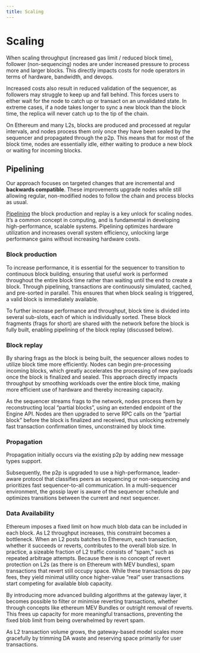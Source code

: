 ```yaml
---
title: Scaling
---
```


# Scaling

When scaling throughput (increased gas limit / reduced block time), follower (non-sequencing) nodes are under increased pressure to process more and larger blocks. This directly impacts costs for node operators in terms of hardware, bandwidth, and devops.

Increased costs also result in reduced validation of the sequencer, as followers may struggle to keep up and fall behind. This forces users to either wait for the node to catch up or transact on an unvalidated state. In extreme cases, if a node takes longer to sync a new block than the block time, the replica will never catch up to the tip of the chain.

On Ethereum and many L2s, blocks are produced and processed at regular intervals, and nodes process them only once they have been sealed by the sequencer and propagated through the p2p. This means that for most of the block time, nodes are essentially idle, either waiting to produce a new block or waiting for incoming blocks.

## Pipelining

Our approach focuses on targeted changes that are incremental and **backwards compatible**. These improvements upgrade nodes while still allowing regular, non-modified nodes to follow the chain and process blocks as usual.

[Pipelining](https://www.techtarget.com/whatis/definition/pipelining) the block production and replay is a key unlock for scaling nodes. It’s a common concept in computing, and is fundamental in developing high-performance, scalable systems. Pipelining optimizes hardware utilization and increases overall system efficiency, unlocking large performance gains without increasing hardware costs.

### Block production

To increase performance, it is essential for the sequencer to transition to continuous block building, ensuring that useful work is performed throughout the entire block time rather than waiting until the end to create a block. Through pipelining, transactions are continuously simulated, cached, and pre-sorted in parallel. This ensures that when block sealing is triggered, a valid block is immediately available.

To further increase performance and throughput, block time is divided into several sub-slots, each of which is individually sorted. These block fragments (frags for short) are shared with the network before the block is fully built, enabling pipelining of the block replay (discussed below).

### Block replay

By sharing frags as the block is being built, the sequencer allows nodes to utilize block time more efficiently. Nodes can begin pre-processing incoming blocks, which greatly accelerates the processing of new payloads once the block is finalized and sealed. This approach directly impacts throughput by smoothing workloads over the entire block time, making more efficient use of hardware and thereby increasing capacity.

As the sequencer streams frags to the network, nodes process them by reconstructing local “partial blocks”, using an extended endpoint of the Engine API. Nodes are then upgraded to serve RPC calls on the “partial block” before the block is finalized and received, thus unlocking extremely fast transaction confirmation times, unconstrained by block time. 

### Propagation

Propagation initially occurs via the existing p2p by adding new message types support.

Subsequently, the p2p is upgraded to use a high-performance, leader-aware protocol that classifies peers as sequencing or non-sequencing and prioritizes fast sequencer-to-all communication. In a multi-sequencer environment, the gossip layer is aware of the sequencer schedule and optimizes transitions between the current and next sequencer.

### Data Availability

Ethereum imposes a fixed limit on how much blob data can be included in each block. As L2 throughput increases, this constraint becomes a bottleneck. When an L2 posts batches to Ethereum, each transaction, whether it succeeds or reverts, contributes to the overall blob size. In practice, a sizeable fraction of L2 traffic consists of “spam,” such as repeated arbitrage attempts. Because there is no concept of revert protection on L2s (as there is on Ethereum with MEV bundles), spam transactions that revert still occupy space. While these transactions do pay fees, they yield minimal utility once higher-value “real” user transactions start competing for available blob capacity.

By introducing more advanced building algorithms at the gateway layer, it becomes possible to filter or minimise reverting transactions, whether through concepts like ethereum MEV Bundles or outright removal of reverts. This frees up capacity for more meaningful transactions, preventing the fixed blob limit from being overwhelmed by revert spam.

As L2 transaction volume grows, the gateway-based model scales more gracefully by trimming DA waste and reserving space primarily for user transactions.